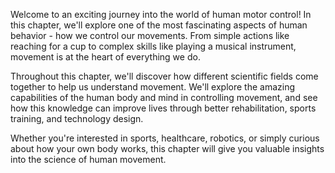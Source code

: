 Welcome to an exciting journey into the world of human motor control! In this chapter, we'll explore one of the most fascinating aspects of human behavior - how we control our movements. From simple actions like reaching for a cup to complex skills like playing a musical instrument, movement is at the heart of everything we do.

Throughout this chapter, we'll discover how different scientific fields come together to help us understand movement. We'll explore the amazing capabilities of the human body and mind in controlling movement, and see how this knowledge can improve lives through better rehabilitation, sports training, and technology design.

Whether you're interested in sports, healthcare, robotics, or simply curious about how your own body works, this chapter will give you valuable insights into the science of human movement.
